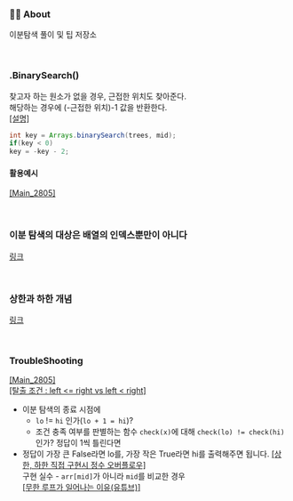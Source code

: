 ### 👨‍💻 About
이분탐색 풀이 및 팁 저장소

<br>

### .BinarySearch()
찾고자 하는 원소가 없을 경우, 근접한 위치도 찾아준다.   
해당하는 경우에 (-근접한 위치)-1 값을 반환한다.  
[[설명]](https://codingdog.tistory.com/entry/java-arrays-binarysearch-%ED%95%A8%EC%88%98%EB%A5%BC-%EC%95%8C%EC%95%84%EB%B4%85%EC%8B%9C%EB%8B%A4)  

```java
int key = Arrays.binarySearch(trees, mid);
if(key < 0)
key = -key - 2;
```
#### 활용예시
[[Main_2805]](https://github.com/AtomicLiquors/Algorithm_Practice/blob/main/binarysearch/Main_2805.java)

<br>

### 이분 탐색의 대상은 배열의 인덱스뿐만이 아니다
[링크](https://st-lab.tistory.com/269)

<br>

### 상한과 하한 개념
[링크](https://github.com/AtomicLiquors/Algorithm_Practice/blob/main/binarysearch/Lower__UpperBound.md)

<br>

### TroubleShooting
[[Main_2805]](https://github.com/AtomicLiquors/Algorithm_Practice/blob/main/binarysearch/Main_2805.java)  
[[탈출 조건 : left <= right vs left < right]](https://www.acmicpc.net/blog/view/109)  
- 이분 탐색의 종료 시점에
    - ```lo``` != ```hi``` 인가(```lo + 1 = hi```)?
    - 조건 충족 여부를 판별하는 함수 ```check(x)```에 대해 ```check(lo) != check(hi)```인가?
정답이 1씩 틀린다면
- 정답이 가장 큰 False라면 lo를, 가장 작은 True라면 hi를 출력해주면 됩니다.
[[상한, 하한 직접 구현시 정수 오버플로우]](https://github.com/AtomicLiquors/Algorithm_Practice/blob/main/binarysearch/Lower__UpperBound.md#-troubleshooting)  
구현 실수 - ```arr[mid]```가 아니라 ```mid```를 비교한 경우  
[[무한 루프가 일어나는 이유(유튜브)]](https://www.youtube.com/watch?v=b9SKfz58Jdo)
